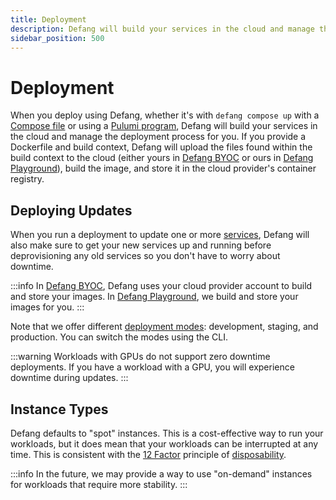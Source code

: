 ```yaml
---
title: Deployment
description: Defang will build your services in the cloud and manage the deployment process for you.
sidebar_position: 500
---
```


# Deployment

When you deploy using Defang, whether it's with `defang compose up` with a [Compose file](./compose.md) or using a [Pulumi program](./pulumi.md), Defang will build your services in the cloud and manage the deployment process for you. If you provide a Dockerfile and build context, Defang will upload the files found within the build context to the cloud (either yours in [Defang BYOC](./defang-byoc.md) or ours in [Defang Playground](./defang-playground.md)), build the image, and store it in the cloud provider's container registry. 

## Deploying Updates

When you run a deployment to update one or more [services](/docs/concepts/services), Defang will also make sure to get your new services up and running before deprovisioning any old services so you don't have to worry about downtime.

:::info
In [Defang BYOC](./defang-byoc.md), Defang uses your cloud provider account to build and store your images. In [Defang Playground](./defang-playground.md), we build and store your images for you.
:::

Note that we offer different [deployment modes](/docs/concepts/deployment-modes): development, staging, and production. You can switch the modes using the CLI. 

:::warning
Workloads with GPUs do not support zero downtime deployments. If you have a workload with a GPU, you will experience downtime during updates.
:::

## Instance Types

Defang defaults to "spot" instances. This is a cost-effective way to run your workloads, but it does mean that your workloads can be interrupted at any time. This is consistent with the [12 Factor](https://12factor.net/) principle of [disposability](https://12factor.net/disposability). 

:::info
In the future, we may provide a way to use "on-demand" instances for workloads that require more stability.
:::
